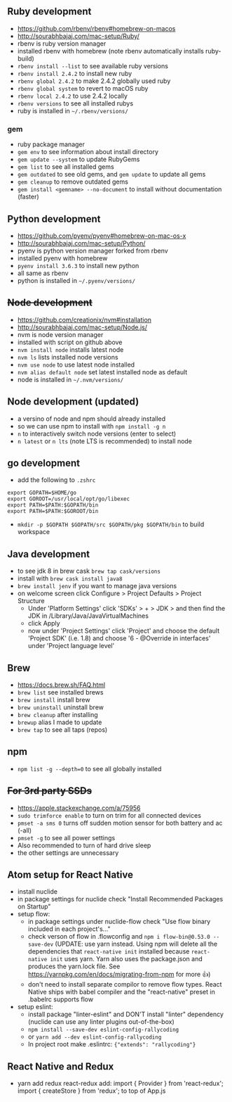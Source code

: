 ## Ruby development
* https://github.com/rbenv/rbenv#homebrew-on-macos
* http://sourabhbajaj.com/mac-setup/Ruby/
* rbenv is ruby version manager
* installed rbenv with homebrew (note rbenv automatically installs ruby-build)
* `rbenv install --list` to see available ruby versions
* `rbenv install 2.4.2` to install new ruby
* `rbenv global 2.4.2` to make 2.4.2 globally used ruby
* `rbenv global system` to revert to macOS ruby
* `rbenv local 2.4.2` to use 2.4.2 locally
* `rbenv versions` to see all installed rubys
* ruby is installed in `~/.rbenv/versions/`

### gem
* ruby package manager
* `gem env` to see information about install directory
* `gem update --system` to update RubyGems
* `gem list` to see all installed gems
* `gem outdated` to see old gems, and `gem update` to update all gems
* `gem cleanup` to remove outdated gems
* `gem install <gemname> --no-document` to install without documentation (faster)

## Python development
* https://github.com/pyenv/pyenv#homebrew-on-mac-os-x
* http://sourabhbajaj.com/mac-setup/Python/
* pyenv is python version manager forked from rbenv
* installed pyenv with homebrew
* `pyenv install 3.6.3` to install new python
* all same as rbenv
* python is installed in `~/.pyenv/versions/`

## ~~Node development~~
* https://github.com/creationix/nvm#installation
* http://sourabhbajaj.com/mac-setup/Node.js/
* nvm is node version manager
* installed with script on github above
* `nvm install node` installs latest node
* `nvm ls` lists installed node versions
* `nvm use node` to use latest node installed
* `nvm alias default node` set latest installed node as default
* node is installed in `~/.nvm/versions/`

## Node development (updated)
* a versino of node and npm should already installed
* so we can use npm to install with `npm install -g n`
* `n` to interactively switch node versions (enter to select)
* `n latest` or `n lts` (note LTS is recommended) to install node

## go development
* add the following to `.zshrc`
```
export GOPATH=$HOME/go
export GOROOT=/usr/local/opt/go/libexec
export PATH=$PATH:$GOPATH/bin
export PATH=$PATH:$GOROOT/bin
```
* `mkdir -p $GOPATH $GOPATH/src $GOPATH/pkg $GOPATH/bin` to build workspace

## Java development
* to see jdk 8 in brew cask `brew tap cask/versions`
* install with `brew cask install java8`
* `brew install jenv` if you want to manage java versions
* on welcome screen click Configure > Project Defaults > Project Structure
	* Under 'Platform Settings' click 'SDKs' > + > JDK > and then find the JDK in /Library/Java/JavaVirtualMachines
	* click Apply
	* now under 'Project Settings' click 'Project' and choose the default 'Project SDK' (i.e. 1.8) and choose '6 - @Override in interfaces' under 'Project language level'


## Brew
* https://docs.brew.sh/FAQ.html
* `brew list` see installed brews
* `brew install` install brew
* `brew uninstall` uninstall brew
* `brew cleanup` after installing
* `brewup` alias I made to update
* `brew tap` to see all taps (repos)

## npm
* `npm list -g --depth=0` to see all globally installed

## ~~For 3rd party SSDs~~
* https://apple.stackexchange.com/a/75956
* `sudo trimforce enable` to turn on trim for all connected devices
* `pmset -a sms 0` turns off sudden motion sensor for both battery and ac (-all)
* `pmset -g` to see all power settings
* Also recommended to turn of hard drive sleep
* the other settings are unnecessary

## Atom setup for React Native
* install nuclide
* in package settings for nuclide check "Install Recommended Packages on Startup"
* setup flow:
    * in package settings under nuclide-flow check "Use flow binary included in each project's..."
    * check verson of flow in .flowconfig and `npm i flow-bin@0.53.0 --save-dev` (UPDATE: use yarn instead. Using npm will delete all the dependencies that `react-native init` installed because `react-native init` uses yarn. Yarn also uses the package.json and produces the yarn.lock file. See https://yarnpkg.com/en/docs/migrating-from-npm for more :thumbsup:)
    * don't need to install separate compilor to remove flow types. React Native ships with babel compiler and the "react-native" preset in .babelrc supports flow
* setup eslint:
    * install package "linter-eslint" and DON'T install "linter" dependency (nuclide can use any linter plugins out-of-the-box)
    * `npm install --save-dev eslint-config-rallycoding`
    * or `yarn add --dev eslint-config-rallycoding`
    * In project root make .eslintrc: `{"extends": "rallycoding"}`

## React Native and Redux
* yarn add redux react-redux
add:
import { Provider } from 'react-redux';
import { createStore } from 'redux';
to top of App.js
